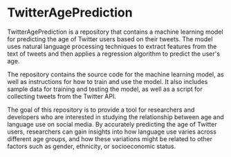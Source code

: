 # TwitterAgePrediction

TwitterAgePrediction is a repository that contains a machine learning model for predicting the age of Twitter users based on their tweets. The model uses natural language processing techniques to extract features from the text of tweets and then applies a regression algorithm to predict the user's age.

The repository contains the source code for the machine learning model, as well as instructions for how to train and use the model. It also includes sample data for training and testing the model, as well as a script for collecting tweets from the Twitter API.

The goal of this repository is to provide a tool for researchers and developers who are interested in studying the relationship between age and language use on social media. By accurately predicting the age of Twitter users, researchers can gain insights into how language use varies across different age groups, and how these variations might be related to other factors such as gender, ethnicity, or socioeconomic status.
